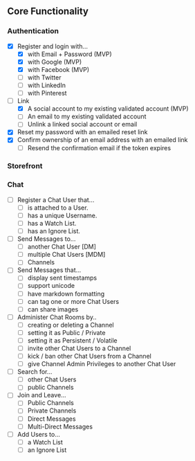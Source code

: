 ## Core Functionality


### Authentication
- [x] Register and login with...
    - [x] with Email + Password (MVP)
    - [x] with Google (MVP)
    - [x] with Facebook (MVP)
    - [ ] with Twitter
    - [ ] with LinkedIn
    - [ ] with Pinterest
- [ ]  Link
    - [x]  A social account to my existing validated account (MVP)
    - [ ]  An email to my existing validated account
    - [ ]  Unlink a linked social account or email
- [x] Reset my password with an emailed reset link
- [x] Confirm ownership of an email address with an emailed link
    - [ ] Resend the confirmation email if the token expires

### Storefront

### Chat
- [ ] Register a Chat User that...
    - [ ] is attached to a User.
    - [ ] has a unique Username.
    - [ ] has a Watch List.
    - [ ] has an Ignore List.
- [ ] Send Messages to...
    - [ ] another Chat User [DM]
    - [ ] multiple Chat Users [MDM]
    - [ ] Channels
- [ ] Send Messages that...
    - [ ] display sent timestamps
    - [ ] support unicode
    - [ ] have markdown formatting
    - [ ] can tag one or more Chat Users
    - [ ] can share images
- [ ] Administer Chat Rooms by..
    - [ ] creating or deleting a Channel
    - [ ] setting it as Public / Private
    - [ ] setting it as Persistent / Volatile
    - [ ] invite other Chat Users to a Channel
    - [ ] kick / ban other Chat Users from a Channel
    - [ ] give Channel Admin Privileges to another Chat User
- [ ] Search for...
    - [ ] other Chat Users
    - [ ] public Channels
- [ ] Join and Leave...
    - [ ] Public Channels
    - [ ] Private Channels
    - [ ] Direct Messages
    - [ ] Multi-Direct Messages
- [ ] Add Users to...
    - [ ] a Watch List
    - [ ] an Ignore List
